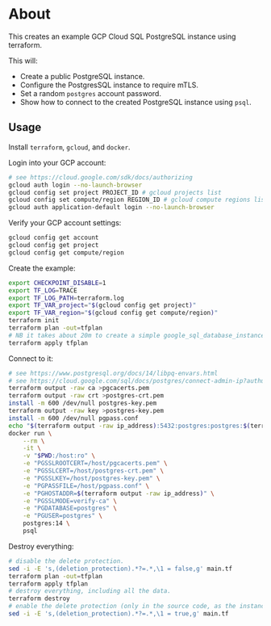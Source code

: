 # About

This creates an example GCP Cloud SQL PostgreSQL instance using terraform.

This will:

* Create a public PostgreSQL instance.
* Configure the PostgresSQL instance to require mTLS.
* Set a random `postgres` account password.
* Show how to connect to the created PostgreSQL instance using `psql`.

## Usage

Install `terraform`, `gcloud`, and `docker`.

Login into your GCP account:

```bash
# see https://cloud.google.com/sdk/docs/authorizing
gcloud auth login --no-launch-browser
gcloud config set project PROJECT_ID # gcloud projects list
gcloud config set compute/region REGION_ID # gcloud compute regions list
gcloud auth application-default login --no-launch-browser
```

Verify your GCP account settings:

```bash
gcloud config get account
gcloud config get project
gcloud config get compute/region
```

Create the example:

```bash
export CHECKPOINT_DISABLE=1
export TF_LOG=TRACE
export TF_LOG_PATH=terraform.log
export TF_VAR_project="$(gcloud config get project)"
export TF_VAR_region="$(gcloud config get compute/region)"
terraform init
terraform plan -out=tfplan
# NB it takes about 20m to create a simple google_sql_database_instance. YMMV.
terraform apply tfplan
```

Connect to it:

```bash
# see https://www.postgresql.org/docs/14/libpq-envars.html
# see https://cloud.google.com/sql/docs/postgres/connect-admin-ip?authuser=2#connect-ssl
terraform output -raw ca >pgcacerts.pem
terraform output -raw crt >postgres-crt.pem
install -m 600 /dev/null postgres-key.pem
terraform output -raw key >postgres-key.pem
install -m 600 /dev/null pgpass.conf
echo "$(terraform output -raw ip_address):5432:postgres:postgres:$(terraform output -raw password)" >pgpass.conf
docker run \
    --rm \
    -it \
    -v "$PWD:/host:ro" \
    -e "PGSSLROOTCERT=/host/pgcacerts.pem" \
    -e "PGSSLCERT=/host/postgres-crt.pem" \
    -e "PGSSLKEY=/host/postgres-key.pem" \
    -e "PGPASSFILE=/host/pgpass.conf" \
    -e "PGHOSTADDR=$(terraform output -raw ip_address)" \
    -e "PGSSLMODE=verify-ca" \
    -e "PGDATABASE=postgres" \
    -e "PGUSER=postgres" \
    postgres:14 \
    psql
```

Destroy everything:

```bash
# disable the delete protection.
sed -i -E 's,(deletion_protection).*?=.*,\1 = false,g' main.tf
terraform plan -out=tfplan
terraform apply tfplan
# destroy everything, including all the data.
terraform destroy
# enable the delete protection (only in the source code, as the instance is already gone).
sed -i -E 's,(deletion_protection).*?=.*,\1 = true,g' main.tf
```
